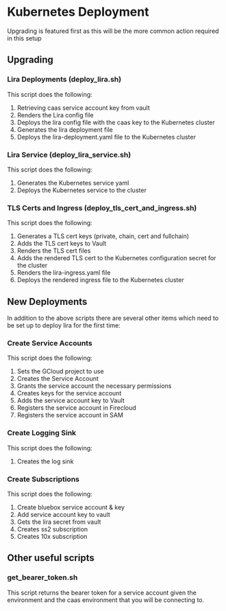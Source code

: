 # Kubernetes Deployment
Upgrading is featured first as this will be the more common action required in this setup

## Upgrading
### Lira Deployments (deploy_lira.sh)
This script does the following:
1. Retrieving caas service account key from vault
2. Renders the Lira config file
3. Deploys the lira config file with the caas key to the Kubernetes cluster
4. Generates the lira deployment file
5. Deploys the lira-deployment.yaml file to the Kubernetes cluster

### Lira Service (deploy_lira_service.sh)
This script does the following:
1. Generates the Kubernetes service yaml
2. Deploys the Kubernetes service to the cluster

### TLS Certs and Ingress (deploy_tls_cert_and_ingress.sh)
This script does the following:
1. Generates a TLS cert keys (private, chain, cert and fullchain)
2. Adds the TLS cert keys to Vault
3. Renders the TLS cert files
4. Adds the rendered TLS cert to the Kubernetes configuration secret for the cluster
5. Renders the lira-ingress.yaml file
6. Deploys the rendered ingress file to the Kubernetes cluster 

## New Deployments
In addition to the above scripts there are several other items which need to be set up to deploy lira for the first time:

### Create Service Accounts
This script does the following:
1. Sets the GCloud project to use
2. Creates the Service Account
3. Grants the service account the necessary permissions
4. Creates keys for the service account
5. Adds the service account key to Vault
6. Registers the service account in Firecloud
7. Registers the service account in SAM

### Create Logging Sink
This script does the following:
1. Creates the log sink

### Create Subscriptions
This script does the following:
1. Create bluebox service account & key
2. Add service account key to vault
3. Gets the lira secret from vault
4. Creates ss2 subscription
5. Creates 10x subscription

## Other useful scripts
### get_bearer_token.sh
This script returns the bearer token for a service account given the environment and the caas environment that you 
will be connecting to.